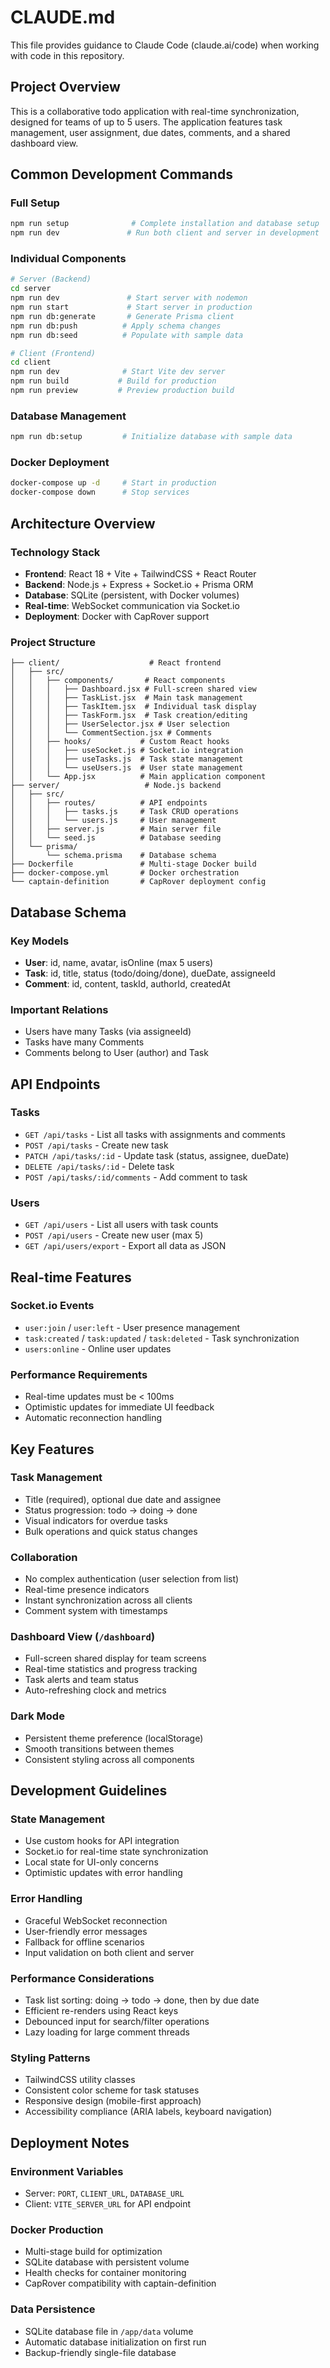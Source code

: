 # CLAUDE.md

This file provides guidance to Claude Code (claude.ai/code) when working with code in this repository.

## Project Overview

This is a collaborative todo application with real-time synchronization, designed for teams of up to 5 users. The application features task management, user assignment, due dates, comments, and a shared dashboard view.

## Common Development Commands

### Full Setup
```bash
npm run setup              # Complete installation and database setup
npm run dev               # Run both client and server in development
```

### Individual Components
```bash
# Server (Backend)
cd server
npm run dev               # Start server with nodemon
npm run start             # Start server in production
npm run db:generate       # Generate Prisma client
npm run db:push          # Apply schema changes
npm run db:seed          # Populate with sample data

# Client (Frontend)
cd client
npm run dev              # Start Vite dev server
npm run build           # Build for production
npm run preview         # Preview production build
```

### Database Management
```bash
npm run db:setup         # Initialize database with sample data
```

### Docker Deployment
```bash
docker-compose up -d     # Start in production
docker-compose down      # Stop services
```

## Architecture Overview

### Technology Stack
- **Frontend**: React 18 + Vite + TailwindCSS + React Router
- **Backend**: Node.js + Express + Socket.io + Prisma ORM
- **Database**: SQLite (persistent, with Docker volumes)
- **Real-time**: WebSocket communication via Socket.io
- **Deployment**: Docker with CapRover support

### Project Structure
```
├── client/                    # React frontend
│   ├── src/
│   │   ├── components/       # React components
│   │   │   ├── Dashboard.jsx # Full-screen shared view
│   │   │   ├── TaskList.jsx  # Main task management
│   │   │   ├── TaskItem.jsx  # Individual task display
│   │   │   ├── TaskForm.jsx  # Task creation/editing
│   │   │   ├── UserSelector.jsx # User selection
│   │   │   └── CommentSection.jsx # Comments
│   │   ├── hooks/           # Custom React hooks
│   │   │   ├── useSocket.js # Socket.io integration
│   │   │   ├── useTasks.js  # Task state management
│   │   │   └── useUsers.js  # User state management
│   │   └── App.jsx          # Main application component
├── server/                   # Node.js backend
│   ├── src/
│   │   ├── routes/          # API endpoints
│   │   │   ├── tasks.js     # Task CRUD operations
│   │   │   └── users.js     # User management
│   │   ├── server.js        # Main server file
│   │   └── seed.js          # Database seeding
│   └── prisma/
│       └── schema.prisma    # Database schema
├── Dockerfile               # Multi-stage Docker build
├── docker-compose.yml       # Docker orchestration
└── captain-definition       # CapRover deployment config
```

## Database Schema

### Key Models
- **User**: id, name, avatar, isOnline (max 5 users)
- **Task**: id, title, status (todo/doing/done), dueDate, assigneeId
- **Comment**: id, content, taskId, authorId, createdAt

### Important Relations
- Users have many Tasks (via assigneeId)
- Tasks have many Comments
- Comments belong to User (author) and Task

## API Endpoints

### Tasks
- `GET /api/tasks` - List all tasks with assignments and comments
- `POST /api/tasks` - Create new task
- `PATCH /api/tasks/:id` - Update task (status, assignee, dueDate)
- `DELETE /api/tasks/:id` - Delete task
- `POST /api/tasks/:id/comments` - Add comment to task

### Users
- `GET /api/users` - List all users with task counts
- `POST /api/users` - Create new user (max 5)
- `GET /api/users/export` - Export all data as JSON

## Real-time Features

### Socket.io Events
- `user:join` / `user:left` - User presence management
- `task:created` / `task:updated` / `task:deleted` - Task synchronization
- `users:online` - Online user updates

### Performance Requirements
- Real-time updates must be < 100ms
- Optimistic updates for immediate UI feedback
- Automatic reconnection handling

## Key Features

### Task Management
- Title (required), optional due date and assignee
- Status progression: todo → doing → done
- Visual indicators for overdue tasks
- Bulk operations and quick status changes

### Collaboration
- No complex authentication (user selection from list)
- Real-time presence indicators
- Instant synchronization across all clients
- Comment system with timestamps

### Dashboard View (`/dashboard`)
- Full-screen shared display for team screens
- Real-time statistics and progress tracking
- Task alerts and team status
- Auto-refreshing clock and metrics

### Dark Mode
- Persistent theme preference (localStorage)
- Smooth transitions between themes
- Consistent styling across all components

## Development Guidelines

### State Management
- Use custom hooks for API integration
- Socket.io for real-time state synchronization
- Local state for UI-only concerns
- Optimistic updates with error handling

### Error Handling
- Graceful WebSocket reconnection
- User-friendly error messages
- Fallback for offline scenarios
- Input validation on both client and server

### Performance Considerations
- Task list sorting: doing → todo → done, then by due date
- Efficient re-renders using React keys
- Debounced input for search/filter operations
- Lazy loading for large comment threads

### Styling Patterns
- TailwindCSS utility classes
- Consistent color scheme for task statuses
- Responsive design (mobile-first approach)
- Accessibility compliance (ARIA labels, keyboard navigation)

## Deployment Notes

### Environment Variables
- Server: `PORT`, `CLIENT_URL`, `DATABASE_URL`
- Client: `VITE_SERVER_URL` for API endpoint

### Docker Production
- Multi-stage build for optimization
- SQLite database with persistent volume
- Health checks for container monitoring
- CapRover compatibility with captain-definition

### Data Persistence
- SQLite database file in `/app/data` volume
- Automatic database initialization on first run
- Backup-friendly single-file database